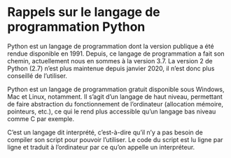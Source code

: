 # Rappels sur le langage de programmation Python

Python est un langage de programmation dont la version publique a été rendue disponible en 1991. 
Depuis, ce langage de programmation a fait son chemin, actuellement nous en sommes à la version 3.7. 
La version 2 de Python (2.7) n’est plus maintenue depuis janvier 2020, il n’est donc plus conseillé de l’utiliser.

Python est un langage de programmation gratuit disponible sous Windows, Mac et Linux, notamment. Il s’agit d’un langage de haut niveau, permettant de faire abstraction du fonctionnement de l’ordinateur (allocation mémoire, pointeurs, etc.), ce qui le rend plus accessible qu’un langage bas niveau comme C par exemple.

C’est un langage dit interprété, c’est-à-dire qu’il n’y a pas besoin de compiler son script pour pouvoir l’utiliser. Le code du script est lu ligne par ligne et traduit à l’ordinateur par ce qu’on appelle un interpréteur.
